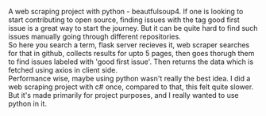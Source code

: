A  web scraping project with python - beautfulsoup4. If one is
looking to start contributing to open source, finding issues with the
tag <span>good first issue</span> is a great way to start the journey.
But it can be quite hard to find such issues manually going through
different repositories.<br />
So here you search a term, flask server recieves it, web scraper
searches for that in github, collects results for upto 5 pages, then
goes thorugh them to find issues labeled with 'good first issue'. Then
returns the data which is fetched using axios in client side. <br />
Performance wise, maybe using python wasn't really the best idea. I did
a web scraping project with c# once, compared to that, this felt quite
slower. But it's made primarily for project purposes, and I really
wanted to use python in it.